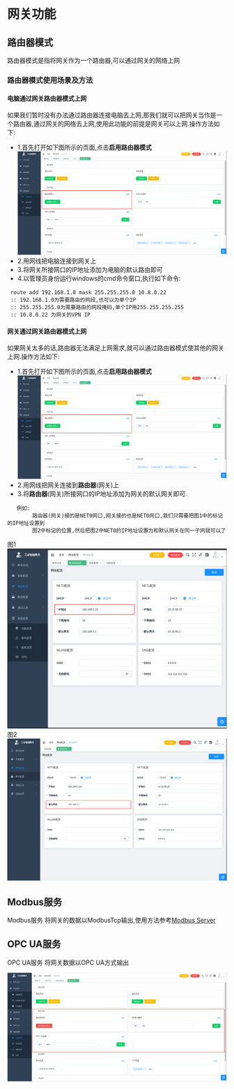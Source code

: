# 网关功能

## 路由器模式
路由器模式是指将网关作为一个路由器,可以通过网关的网络上网

### 路由器模式使用场景及方法
#### 电脑通过网关路由器模式上网
如果我们暂时没有办法通过路由器连接电脑去上网,那我们就可以把网关当作是一个路由器,通过网关的网络去上网,使用此功能的前提是网关可以上网.操作方法如下:
* 1.首先打开如下图所示的页面,点击**启用路由器模式**
![](/img/route-1.png)
* 2.用网线把电脑连接到网关上
* 3.将网关所接网口的IP地址添加为电脑的默认路由即可
* 4.以管理员身份运行windows的cmd命令窗口,执行如下命令:
```
 route add 192.168.1.0 mask 255.255.255.0 10.8.0.22 
 :: 192.168.1.0为需要路由的网段,也可以为单个IP
 :: 255.255.255.0为需要路由的网段掩码,单个IP用255.255.255.255
 :: 10.8.0.22 为网关的VPN IP
```

#### 网关通过网关路由器模式上网
如果网关太多的话,路由器无法满足上网需求,就可以通过路由器模式使其他的网关上网.操作方法如下:
* 1.首先打开如下图所示的页面,点击**启用路由器模式**
![](/img/route-1.png)
* 2.用网线把网关连接到**路由器**(网关)上
* 3.将**路由器**(网关)所接网口的IP地址添加为网关的默认网关即可.
```
   例如:
        路由器(网关)接的是NET0网口,网关接的也是NET0网口,我们只需要把图1中的标记的IP地址设置到  
        图2中标记的位置,然后把图2中NET0的IP地址设置为和默认网关在同一子网就可以了      
```

图1![](/img/route-2.png)图2![](/img/route-3.png)


## Modbus服务
Modbus服务 将网关的数据以ModbusTcp输出,使用方法参考[Modbus Server](../../../modbus.md)

## OPC UA服务
OPC UA服务 将网关数据以OPC UA方式输出

![](/img/function_set-3.png)